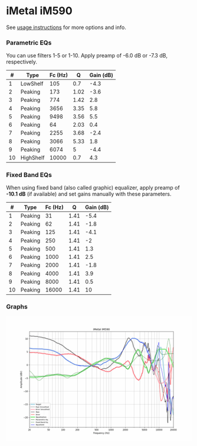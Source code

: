 # iMetal iM590
See [usage instructions](https://github.com/jaakkopasanen/AutoEq#usage) for more options and info.

### Parametric EQs
You can use filters 1-5 or 1-10. Apply preamp of -6.0 dB or -7.3 dB, respectively.

|   # | Type      |   Fc (Hz) |    Q |   Gain (dB) |
|-----|-----------|-----------|------|-------------|
|   1 | LowShelf  |       105 | 0.7  |        -4.3 |
|   2 | Peaking   |       173 | 1.02 |        -3.6 |
|   3 | Peaking   |       774 | 1.42 |         2.8 |
|   4 | Peaking   |      3656 | 3.35 |         5.8 |
|   5 | Peaking   |      9498 | 3.56 |         5.5 |
|   6 | Peaking   |        64 | 2.03 |         0.4 |
|   7 | Peaking   |      2255 | 3.68 |        -2.4 |
|   8 | Peaking   |      3066 | 5.33 |         1.8 |
|   9 | Peaking   |      6074 | 5    |        -4.4 |
|  10 | HighShelf |     10000 | 0.7  |         4.3 |

### Fixed Band EQs
When using fixed band (also called graphic) equalizer, apply preamp of **-10.1 dB** (if available) and set gains manually with these parameters.

|   # | Type    |   Fc (Hz) |    Q |   Gain (dB) |
|-----|---------|-----------|------|-------------|
|   1 | Peaking |        31 | 1.41 |        -5.4 |
|   2 | Peaking |        62 | 1.41 |        -1.8 |
|   3 | Peaking |       125 | 1.41 |        -4.1 |
|   4 | Peaking |       250 | 1.41 |        -2   |
|   5 | Peaking |       500 | 1.41 |         1.3 |
|   6 | Peaking |      1000 | 1.41 |         2.5 |
|   7 | Peaking |      2000 | 1.41 |        -1.8 |
|   8 | Peaking |      4000 | 1.41 |         3.9 |
|   9 | Peaking |      8000 | 1.41 |         0.5 |
|  10 | Peaking |     16000 | 1.41 |        10   |

### Graphs
![](./iMetal%20iM590.png)
